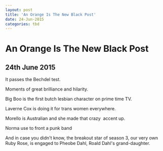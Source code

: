 ```yaml
---
layout: post
title: 'An Orange Is The New Black Post'
date: 24-Jun-2015
categories: tbd
---
```


# An Orange Is The New Black Post

## 24th June 2015

It passes the Bechdel test.

Moments of great brilliance and hilarity.

Big Boo is the first butch lesbian character on prime time TV.

Laverne Cox is doing it for trans women everywhere.

Morello is Australian and she made that crazy  accent up.

Norma use to front a punk band

And in case you didn't know,   the breakout star of season 3, our very own Ruby Rose, is engaged to Pheobe Dahl, Roald Dahl's grand-daughter.

 
